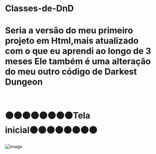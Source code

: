# Classes-de-DnD
Seria a versão do meu primeiro projeto em Html,mais atualizado com o que eu aprendi ao longo de 3 meses
Ele também é uma alteração do meu outro código de Darkest Dungeon
======================================================================================
<br> ⚫⚫⚫⚫⚫⚫⚫⚫Tela inicial⚫⚫⚫⚫⚫⚫⚫⚫
======================================================================================
![image](https://github.com/user-attachments/assets/e8050586-ed8b-40b2-8427-ccd61b4a17b8)

